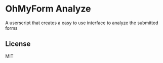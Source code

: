# OhMyForm Analyze

A userscript that creates a easy to use interface to analyze the submitted forms

## License

MIT
